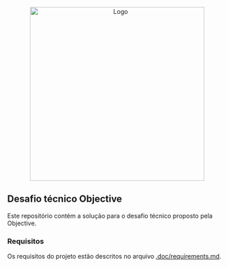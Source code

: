 <p align="center"><a href="https://www.objective.com.br/" target="_blank"><img src="https://agiletrendsbr.com/2021/wp-content/uploads/2015/02/logo-objective.jpg" width="400" alt="Logo"></a></p>

## Desafio técnico Objective

Este repositório contém a solução para o desafio técnico proposto pela Objective.

### Requisitos
Os requisitos do projeto estão descritos no arquivo [.doc/requirements.md](.doc/requirements.md).


